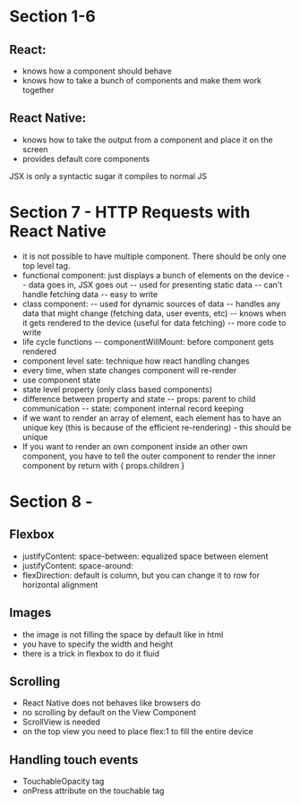 # Section 1-6

## React:
- knows how a component should behave
- knows how to take a bunch of components and make them work together

## React Native:
- knows how to take the output from a component and place it on the screen
- provides default core components

JSX is only a syntactic sugar it compiles to normal JS

# Section 7 - HTTP Requests with React Native
- it is not possible to have multiple component. There should be only one top level tag.
- functional component: just displays a bunch of elements on the device
-- data goes in, JSX goes out
-- used for presenting static data
-- can't handle fetching data
-- easy to write
- class component:
-- used for dynamic sources of data
-- handles any data that might change (fetching data, user events, etc)
-- knows when it gets rendered to the device (useful for data fetching)
-- more code to write
- life cycle functions
-- componentWillMount: before component gets rendered
- component level sate: technique how react handling changes
- every time, when state changes component will re-render
- use component state
- state level property (only class based components)
- difference between property and state
-- props: parent to child communication
-- state: component internal record keeping
- if we want to render an array of element, each element has to have an unique key
(this is because of the efficient re-rendering) - this should be unique
- If you want to render an own component inside an other own component, you have to tell the outer component
to render the inner component by return with { props.children }

# Section 8 -
## Flexbox
- justifyContent: space-between: equalized space between element
- justifyContent: space-around:
- flexDirection: default is column, but you can change it to row for horizontal alignment

## Images
- the image is not filling the space by default like in html
- you have to specify the width and height
- there is a trick in flexbox to do it fluid

## Scrolling
- React Native does not behaves like browsers do
- no scrolling by default on the View Component
- ScrollView is needed
- on the top view you need to place flex:1 to fill the entire device

## Handling touch events
- TouchableOpacity tag
- onPress attribute on the touchable tag
